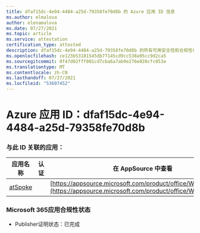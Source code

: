 ```yaml
---
title: dfaf15dc-4e94-4484-a25d-79358fe70d8b 的 Azure 应用 ID 信息
ms.author: elmalova
author: elenamalova
ms.date: 07/27/2021
ms.topic: article
ms.service: attestation
certification_type: attested
description: dfaf15dc-4e94-4484-a25d-79358fe70d8b 的所有可用安全性和合规性信息。
ms.openlocfilehash: ce123b53181545db77145cd9cc538a95cc9d2ca5
ms.sourcegitcommit: 0f47d02fff001cd7cba6a7ab9e276e020cfc053e
ms.translationtype: MT
ms.contentlocale: zh-CN
ms.lasthandoff: 07/27/2021
ms.locfileid: "53607452"
---
```

# <a name="azure-app-id-dfaf15dc-4e94-4484-a25d-79358fe70d8b"></a>Azure 应用 ID：dfaf15dc-4e94-4484-a25d-79358fe70d8b


### <a name="apps-associated-with-this-id"></a>与此 ID 关联的应用：
| **应用名称** | **认证** | **在 AppSource 中查看** |
|--------------|---------------|-----------------------|
| [atSpoke](https://docs.microsoft.com/microsoft-365-app-certification/forward/WA200001454) |  | [https://appsource.microsoft.com/product/office/WA200001454](https://appsource.microsoft.com/product/office/WA200001454) |

### <a name="microsoft-365-app-compliance-status"></a>Microsoft 365应用合规性状态
- Publisher证明状态：已完成
